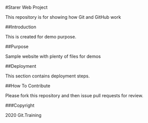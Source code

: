 #Starer Web Project

This repository is for showing how Git and GitHub work

##Introduction

This is created for demo purpose.

##Purpose

Sample website with plenty of files for demos

##Deployment

This section contains deployment steps.

##How To Contribute

Please fork this repository and then issue pull requests for review.


###Copyright

2020 Git.Training